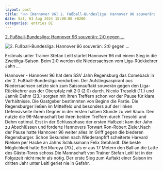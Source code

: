 ```yaml
---
layout: post
title: "🔥🔥 [Hannover 96] 2. Fußball-Bundesliga: Hannover 96 souverän: 2:0 gegen ..."
date: Sat, 03 Aug 2024 15:00:00 +0200
categories: entries DE
---
```

[2. Fußball-Bundesliga: Hannover 96 souverän: 2:0 gegen ...](https://www.volksstimme.de/panorama/hannover-96-souveran-2-0-gegen-ruckkehrer-jahn-3892580)

![2. Fußball-Bundesliga: Hannover 96 souverän: 2:0 gegen ...](https://bmg-images.forward-publishing.io/2024/08/03/76e49020-89ba-497e-bf05-7f08d6410793.jpeg?rect=0%2C107%2C2048%2C1152&w=1024)

Erstmals unter Trainer Stefan Leitl startet Hannover 96 mit einem Sieg in die Zweitliga-Saison. Beim 2:0 werden die Niedersachsen vom Liga-Rückkehrer Jahn ...

Hannover - Hannover 96 hat dem SSV Jahn Regensburg das Comeback in der 2. Fußball-Bundesliga verdorben. Der Aufstiegsaspirant aus Niedersachsen setzte sich zum Saisonauftakt souverän gegen den Liga-Rückkehrer aus der Oberpfalz mit 2:0 (2:0) durch. Nicolo Tresoldi (11.) und Jannik Dehm (23.) sorgten mit ihren Treffern schon vor der Pause für klare Verhältnisse. Die Gastgeber bestimmten von Beginn die Partie. Die Regensburger ließen im Mittelfeld und besonders auf der linken Defensivseite ihrem Gegner in der ersten halben Stunde zu viel Raum. Den nutzte die 96-Mannschaft bei ihren beiden Treffern durch Tresoldi und Dehm optimal. Erst in der Schlussphase der ersten Halbzeit kam der Jahn zu Abschlüssen und forderte Hannovers Torwart Ron-Robert Zieler.Nach der Pause hatte Hannover 96 weiter alles im Griff gegen die biederen Regensburger. Schon Sekunden nach Wiederanpfiff scheiterte Harvard Nielsen per Hacke an Jahns Schlussmann Felix Gebhardt. Die beste Möglichkeit hatte Sei Muroya (70.), als er aus 17 Metern den Ball an die Latte des Gäste-Tores schoss.Die Mannschaft von Trainer Stefan Leitl tat in der Folgezeit nicht mehr als nötig. Der erste Sieg zum Auftakt einer Saison im dritten Jahr unter Leitl geriet nie in Gefahr.

